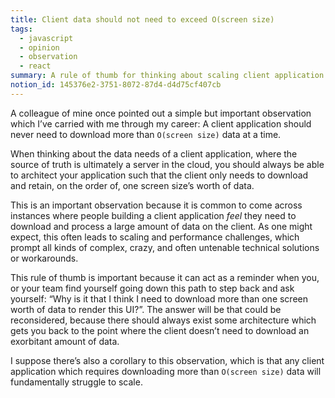 ```yaml
---
title: Client data should not need to exceed O(screen size)
tags:
  - javascript
  - opinion
  - observation
  - react
summary: A rule of thumb for thinking about scaling client application state
notion_id: 145376e2-3751-8072-87d4-d4d75cf407cb
---
```

A colleague of mine once pointed out a simple but important observation which I’ve carried with me through my career: A client application should never need to download more than `O(screen size)` data at a time.

When thinking about the data needs of a client application, where the source of truth is ultimately a server in the cloud, you should always be able to architect your application such that the client only needs to download and retain, on the order of, one screen size’s worth of data.

This is an important observation because it is common to come across instances where people building a client application _feel_ they need to download and process a large amount of data on the client. As one might expect, this often leads to scaling and performance challenges, which prompt all kinds of complex, crazy, and often untenable technical solutions or workarounds.

This rule of thumb is important because it can act as a reminder when you, or your team find yourself going down this path to step back and ask yourself: “Why is it that I think I need to download more than one screen worth of data to render this UI?”. The answer will be that could be reconsidered, because there should always exist some architecture which gets you back to the point where the client doesn’t need to download an exorbitant amount of data.

I suppose there’s also a corollary to this observation, which is that any client application which requires downloading more than `O(screen size)` data will fundamentally struggle to scale.

